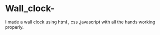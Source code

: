 # Wall_clock-
I made a wall clock using html , css ,javascript with all the hands working properly.  
